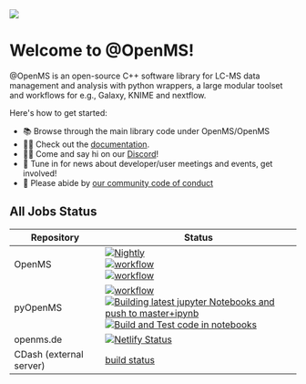 <picture>
  <source media="(prefers-color-scheme: dark)" srcset="https://raw.githubusercontent.com/OpenMS/images/master/logos/FinalLogo_Nov2024_Versions-02.svg"/>
  <source media="(prefers-color-scheme: light)" srcset="https://raw.githubusercontent.com/OpenMS/images/master/logos/FinalLogo_Nov2024_Versions-01.svg"/>
  <img src="https://raw.githubusercontent.com/OpenMS/images/master/logos/FinalLogo_Nov2024_Versions-01.svg"/>
</picture>

# Welcome to @OpenMS!

@OpenMS is an open-source C++ software library for LC-MS data management and analysis with python wrappers, a large modular toolset and workflows for e.g., Galaxy, KNIME and nextflow.

Here's how to get started:

- 📚 Browse through the main library code under OpenMS/OpenMS
- 👩‍💻 Check out the [documentation](https://www.openms.de/documentation).
- 🙋‍♀️ Come and say hi on our [Discord](https://discord.gg/wcWETcAkvS)!
- 🍿 Tune in for news about developer/user meetings and events, get involved!
- 🌈 Please abide by [our community code of conduct](https://github.com/OpenMS/OpenMS/blob/develop/CODE_OF_CONDUCT.md)

## All Jobs Status

| Repository | Status |
| ------------- | ------------- |
| OpenMS | [![Nightly ](https://github.com/OpenMS/OpenMS/actions/workflows/openms_ci_matrix_full.yml/badge.svg?branch=nightly)](https://github.com/OpenMS/OpenMS/actions/workflows/openms_ci_matrix_full.yml?query=branch%3Anightly)<br>[![workflow](https://github.com/OpenMS/OpenMS/actions/workflows/containerdeploy.yml/badge.svg?branch=nightly)](https://github.com/OpenMS/OpenMS/actions/workflows/containerdeploy.yml)<br>[![workflow](https://github.com/OpenMS/OpenMS/actions/workflows/pyopenms-wheels.yml/badge.svg?branch=nightly)](https://github.com/OpenMS/OpenMS/actions/workflows/pyopenms-wheels.yml)|
| pyOpenMS | [![workflow](https://github.com/OpenMS/pyopenms-docs/actions/workflows/test-notebooks.yml/badge.svg)](https://github.com/OpenMS/pyopenms-docs/actions/workflows/test-notebooks.yml)<br>[![Building latest jupyter Notebooks and push to master+ipynb](https://github.com/OpenMS/pyopenms-docs/actions/workflows/build-push-notebooks.yaml/badge.svg)](https://github.com/OpenMS/pyopenms-docs/actions/workflows/build-push-notebooks.yaml)<br>[![Build and Test code in notebooks](https://github.com/OpenMS/pyopenms-docs/actions/workflows/test-pr.yaml/badge.svg)](https://github.com/OpenMS/pyopenms-docs/actions/workflows/test-pr.yaml)|
| openms.de | [![Netlify Status](https://api.netlify.com/api/v1/badges/27d12e04-2f3d-4b06-b08c-106244fd37e2/deploy-status)](https://app.netlify.com/sites/openms/deploys) |
| CDash (external server) | [build status](https://cdash.openms.de/index.php?project=OpenMS) |


